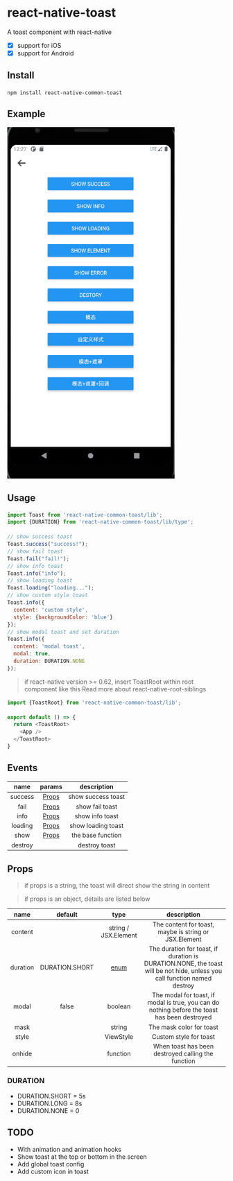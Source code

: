 # react-native-toast
A toast component with react-native

* [x] support for iOS
* [x] support for Android

## Install
<code>npm install react-native-common-toast</code>

## Example
![REACT-NATIVE-COMMON-TOAST REACT-NATIVE-COMMON-TOAST EXAMPLE](https://raw.githubusercontent.com/zyq666/react-native-common-toast/master/example/example.gif "REACT-NATIVE-COMMON-TOAST EXAMPLE")

## Usage
```javascript
import Toast from 'react-native-common-toast/lib';
import {DURATION} from 'react-native-common-toast/lib/type';

// show success toast
Toast.success("success!");
// show fail toast
Toast.fail("fail!");
// show info toast
Toast.info("info");
// show loading toast
Toast.loading("loading...");
// show custom style toast
Toast.info({
  content: 'custom style',
  style: {backgroundColor: 'blue'}
});
// show modal toast and set duration
Toast.info({
  content: 'modal toast',
  modal: true,
  duration: DURATION.NONE
});
```
> if react-native version >= 0.62, insert ToastRoot within root component like this
> Read more about react-native-root-siblings
``` javascript
import {ToastRoot} from 'react-native-common-toast/lib';

export default () => {
  return <ToastRoot>
    <App />
  </ToastRoot>
}
```

## Events
| name | params | description |
| :----:| :----: | :----: |
| success | <a href="#props">Props</a> | show success toast |
| fail | <a href="#props">Props</a> | show fail toast |
| info | <a href="#props">Props</a> | show info toast |
| loading | <a href="#props">Props</a> | show loading toast |
| show | <a href="#props">Props</a> | the base function | 
| destroy | | destroy toast |

## <a name="props">Props</a>

> if props is a string, the toast will direct show the string in content 

> if props is an object, details are listed below

| name | default | type | description |
| :-----:| :----: | :----: | :----: |
| content | | string / JSX.Element | The content for toast, maybe is string or JSX.Element |
| duration | DURATION.SHORT | <a href="#duration">enum</a> | The duration for toast, if duration is DURATION.NONE, the toast will be not hide, unless you call function named destroy |
| modal | false | boolean | The modal for toast, if modal is true, you can do nothing before the toast has been destroyed |
| mask | | string | The mask color for toast |
| style | | ViewStyle | Custom style for toast |
| onhide | | function | When toast has been destroyed calling the function |
  
### <a name="duration">DURATION</a>
+ DURATION.SHORT = 5s
+ DURATION.LONG = 8s
+ DURATION.NONE = 0

## TODO
+ With animation and animation hooks
+ Show toast at the top or bottom in the screen
+ Add global toast config
+ Add custom icon in toast


